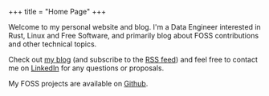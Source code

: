 +++
title = "Home Page"
+++

Welcome to my personal website and blog. I'm a Data Engineer interested
in Rust, Linux and Free Software, and primarily blog about FOSS
contributions and other technical topics.

Check out [my blog](/blog) (and subscribe to the [RSS feed](/atom.xml))
and feel free to contact me on [LinkedIn](https://www.linkedin.com/in/james-mcmurray/) for any questions or
proposals.

My FOSS projects are available on [Github](https://github.com/jamesmcm).
